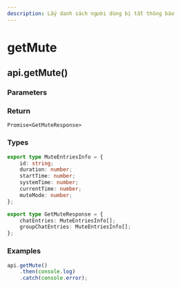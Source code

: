 ```yaml
---
description: Lấy danh sách người dùng bị tắt thông báo
---
```


# getMute

## api.getMute()

### Parameters

### Return

`Promise<GetMuteResponse>`

### Types

```typescript
export type MuteEntriesInfo = {
    id: string;
    duration: number;
    startTime: number;
    systemTime: number;
    currentTime: number;
    muteMode: number;
};

export type GetMuteResponse = {
    chatEntries: MuteEntriesInfo[];
    groupChatEntries: MuteEntriesInfo[];
};
```

### Examples

```javascript
api.getMute()
    .then(console.log)
    .catch(console.error);
```
